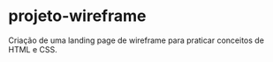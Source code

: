 # projeto-wireframe
Criação de uma landing page de wireframe para praticar conceitos de HTML e CSS. 
